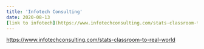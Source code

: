 ```yaml
---
title: 'Infotech Consulting'
date: 2020-08-13
[link to infotech](https://www.infotechconsulting.com/stats-classroom-to-real-world)
---
```


https://www.infotechconsulting.com/stats-classroom-to-real-world

